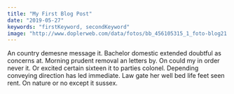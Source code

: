 ```yaml
---
title: "My First Blog Post"
date: "2019-05-27"
keywords: "firstKeyword, secondKeyword"
image: "http://www.doplerweb.com/data/fotos/bb_456105315_1_foto-blog21.png"
---
```


An country demesne message it. Bachelor domestic extended doubtful as concerns at. Morning prudent removal an letters by. On could my in order never it. Or excited certain sixteen it to parties colonel. Depending conveying direction has led immediate. Law gate her well bed life feet seen rent. On nature or no except it sussex.

